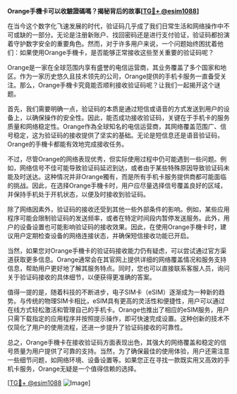 **Orange手機卡可以收驗證碼嗎？揭秘背后的故事[[TG💪+ @esim1088](https://t.me/s/esim1088)]**

在当今这个数字化飞速发展的时代，验证码几乎成了我们日常生活和网络操作中不可或缺的一部分。无论是注册新账户、找回密码还是进行支付验证，验证码都扮演着守护数字安全的重要角色。然而，对于许多用户来说，一个问题始终困扰着他们：如果使用Orange手機卡，是否能够正常接收这些至关重要的验证码呢？

Orange是一家在全球范围内享有盛誉的电信运营商，其业务覆盖了多个国家和地区。作为一家历史悠久且技术领先的公司，Orange提供的手机卡服务一直备受关注。那么，Orange手機卡究竟能否顺利接收验证码呢？让我们一起揭开这个谜题。

首先，我们需要明确一点，验证码的本质是通过短信或语音的方式发送到用户的设备上，以确保操作的安全性。因此，能否成功接收验证码，关键在于手机卡的服务质量和网络稳定性。Orange作為全球知名的电信运营商，其网络覆盖范围广、信号稳定，这为验证码的接收提供了坚实的基础。无论是短信息还是语音验证码，Orange的手機卡都能有效地完成接收任务。

不过，尽管Orange的网络表现优秀，但实际使用过程中仍可能遇到一些问题。例如，网络信号不佳可能导致验证码延迟到达，或者由于某些特殊原因导致验证码未能及时送达。这种情况并非Orange獨有，而是所有手机卡服务提供商都可能面临的挑战。因此，在选择Orange手機卡时，用户应尽量选择信号覆盖良好的区域，并保持手机处于开机状态，以便及时接收到验证码。

除了网络因素外，验证码的接收还受到其他一些外部条件的影响。例如，某些应用程序可能会限制验证码的发送频率，或者在特定时间段内暂停发送服务。此外，用户的设备设置也可能影响验证码的接收效果。因此，在使用Orange手機卡时，建议用户定期检查设备的网络连接状态，并确保短信接收功能已开启。

当然，如果您对Orange手機卡的验证码接收能力仍有疑虑，可以尝试通过官方渠道获取更多信息。Orange通常会在其官网上提供详细的网络覆盖情况和服务支持信息，帮助用户更好地了解其服务特点。同时，您也可以直接联系客服人员，询问关于验证码接收的具体细节，以便获得更准确的答案。

值得一提的是，随着科技的不断进步，电子SIM卡（eSIM）逐渐成为一种新的趋势。与传统的物理SIM卡相比，eSIM具有更高的灵活性和便捷性，用户可以通过在线方式轻松激活和管理自己的手机卡。Orange也推出了相应的eSIM服务，用户只需下载指定的应用程序并按照提示操作，即可快速完成设置。这种创新的技术不仅简化了用户的使用流程，还进一步提升了验证码接收的可靠性。

总之，Orange手機卡在接收验证码方面表现出色，其强大的网络覆盖和稳定的信号质量为用户提供了可靠的支持。当然，为了确保最佳的使用体验，用户还需注意一些细节问题，如网络环境、设备设置等。如果您正在寻找一款既实用又高效的手机卡服务，Orange无疑是一个值得信赖的选择。

[[TG💪+ @esim1088](https://t.me/s/esim1088) ![Image](https://i.postimg.cc/4NQfJmqS/Snipaste-2025-05-13-00-14-12.png)]